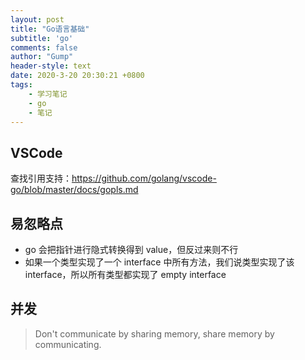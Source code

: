 ```yaml
---
layout: post
title: "Go语言基础"
subtitle: 'go'
comments: false
author: "Gump"
header-style: text
date: 2020-3-20 20:30:21 +0800
tags:
    - 学习笔记 
    - go
    - 笔记
---
```


## VSCode

查找引用支持：https://github.com/golang/vscode-go/blob/master/docs/gopls.md

## 易忽略点

- go 会把指针进行隐式转换得到 value，但反过来则不行
- 如果一个类型实现了一个 interface 中所有方法，我们说类型实现了该 interface，所以所有类型都实现了 empty interface

## 并发
> Don't communicate by sharing memory, share memory by communicating.

